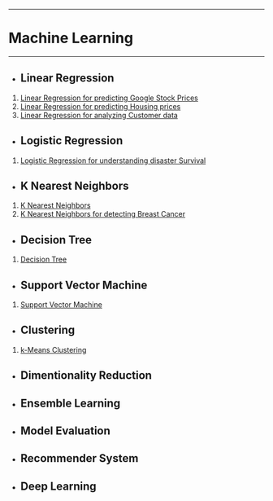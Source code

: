 ___
# Machine Learning
___

- ## Linear Regression
1. [Linear Regression for predicting Google Stock Prices](https://nbviewer.jupyter.org/github/subhamsarangi/ml/blob/master/1.%20Linear%20Regression/1.2%20Linear%20Regression.ipynb)
2. [Linear Regression for predicting Housing prices](https://nbviewer.jupyter.org/github/subhamsarangi/ml/blob/master/1.%20Linear%20Regression/1.1%20Linear%20Regression.ipynb)
3. [Linear Regression for analyzing Customer data](https://nbviewer.jupyter.org/github/subhamsarangi/ml/blob/master/1.%20Linear%20Regression/2.%20Linear%20Regression_Project.ipynb)

- ## Logistic Regression
1. [Logistic Regression for understanding disaster Survival](https://nbviewer.jupyter.org/github/subhamsarangi/ml/blob/master/2.%20Logistic%20Regression/Logistic%20Regression.ipynb)

- ## K Nearest Neighbors
1. [K Nearest Neighbors](https://nbviewer.jupyter.org/github/subhamsarangi/ml/blob/master/3.%20K%20Nearest%20Neighbors/1.1%20K%20Nearest%20Neighbors%20(KNN).ipynb)
2. [K Nearest Neighbors for detecting Breast Cancer](https://nbviewer.jupyter.org/github/subhamsarangi/ml/blob/master/3.%20K%20Nearest%20Neighbors/1.2%20K%20Nearest%20Neighbors%20(KNN).ipynb)

- ## Decision Tree
1. [Decision Tree](#)

- ## Support Vector Machine
1. [Support Vector Machine]()

- ## Clustering
1. [k-Means Clustering](https://nbviewer.jupyter.org/github/subhamsarangi/ml/blob/master/7.%20Clustering/1.%20k%20-Means%20clustering.ipynb)

- ## Dimentionality Reduction

- ## Ensemble Learning

- ## Model Evaluation

- ## Recommender System

- ## Deep Learning
